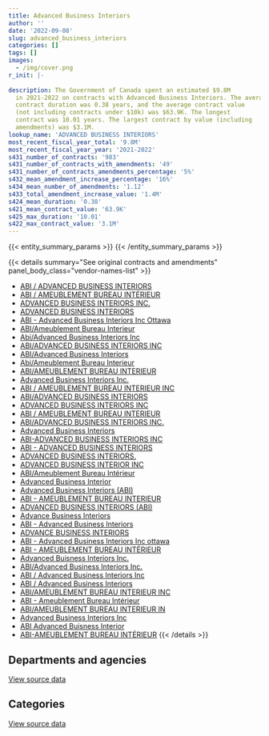 ```yaml
---
title: Advanced Business Interiors
author: ''
date: '2022-09-08'
slug: advanced_business_interiors
categories: []
tags: []
images:
  - /img/cover.png
r_init: |-
  
description: The Government of Canada spent an estimated $9.8M
  in 2021-2022 on contracts with Advanced Business Interiors. The average
  contract duration was 0.38 years, and the average contract value
  (not including contracts under $10k) was $63.9K. The longest
  contract was 10.01 years. The largest contract by value (including
  amendments) was $3.1M.
lookup_name: 'ADVANCED BUSINESS INTERIORS'
most_recent_fiscal_year_total: '9.8M'
most_recent_fiscal_year_year: '2021-2022'
s431_number_of_contracts: '983'
s431_number_of_contracts_with_amendments: '49'
s431_number_of_contracts_amendments_percentage: '5%'
s432_mean_amendment_increase_percentage: '16%'
s434_mean_number_of_amendments: '1.12'
s433_total_amendment_increase_value: '1.4M'
s424_mean_duration: '0.38'
s421_mean_contract_value: '63.9K'
s425_max_duration: '10.01'
s422_max_contract_value: '3.1M'
---
```


<script src="/rmarkdown-libs/htmlwidgets/htmlwidgets.js"></script>
<link href="/rmarkdown-libs/datatables-css/datatables-crosstalk.css" rel="stylesheet" />
<script src="/rmarkdown-libs/datatables-binding/datatables.js"></script>
<script src="/rmarkdown-libs/jquery/jquery-3.6.0.min.js"></script>
<link href="/rmarkdown-libs/dt-core-bootstrap/css/dataTables.bootstrap.min.css" rel="stylesheet" />
<link href="/rmarkdown-libs/dt-core-bootstrap/css/dataTables.bootstrap.extra.css" rel="stylesheet" />
<script src="/rmarkdown-libs/dt-core-bootstrap/js/jquery.dataTables.min.js"></script>
<script src="/rmarkdown-libs/dt-core-bootstrap/js/dataTables.bootstrap.min.js"></script>
<link href="/rmarkdown-libs/crosstalk/css/crosstalk.min.css" rel="stylesheet" />
<script src="/rmarkdown-libs/crosstalk/js/crosstalk.min.js"></script>
<script src="/rmarkdown-libs/htmlwidgets/htmlwidgets.js"></script>
<link href="/rmarkdown-libs/datatables-css/datatables-crosstalk.css" rel="stylesheet" />
<script src="/rmarkdown-libs/datatables-binding/datatables.js"></script>
<script src="/rmarkdown-libs/jquery/jquery-3.6.0.min.js"></script>
<link href="/rmarkdown-libs/dt-core-bootstrap/css/dataTables.bootstrap.min.css" rel="stylesheet" />
<link href="/rmarkdown-libs/dt-core-bootstrap/css/dataTables.bootstrap.extra.css" rel="stylesheet" />
<script src="/rmarkdown-libs/dt-core-bootstrap/js/jquery.dataTables.min.js"></script>
<script src="/rmarkdown-libs/dt-core-bootstrap/js/dataTables.bootstrap.min.js"></script>
<link href="/rmarkdown-libs/crosstalk/css/crosstalk.min.css" rel="stylesheet" />
<script src="/rmarkdown-libs/crosstalk/js/crosstalk.min.js"></script>

{{< entity_summary_params >}}
{{< /entity_summary_params >}}

{{< details summary="See original contracts and amendments" panel_body_class="vendor-names-list" >}}
- [ABI / ADVANCED BUSINESS INTERIORS](https://search.open.canada.ca/en/ct/?sort=contract_value_f%20desc&page=1&search_text=%22ABI%20%2f%20ADVANCED%20BUSINESS%20INTERIORS%22)
- [ABI / AMEUBLEMENT BUREAU INTÉRIEUR](https://search.open.canada.ca/en/ct/?sort=contract_value_f%20desc&page=1&search_text=%22ABI%20%2f%20AMEUBLEMENT%20BUREAU%20INT%c3%89RIEUR%22)
- [ADVANCED BUSINESS INTERIORS INC.](https://search.open.canada.ca/en/ct/?sort=contract_value_f%20desc&page=1&search_text=%22ADVANCED%20BUSINESS%20INTERIORS%20INC.%22)
- [ADVANCED BUSINESS INTERIORS](https://search.open.canada.ca/en/ct/?sort=contract_value_f%20desc&page=1&search_text=%22ADVANCED%20BUSINESS%20INTERIORS%22)
- [ABI - Advanced Business Interiors Inc Ottawa](https://search.open.canada.ca/en/ct/?sort=contract_value_f%20desc&page=1&search_text=%22ABI%20-%20Advanced%20Business%20Interiors%20Inc%20Ottawa%22)
- [ABI/Ameublement Bureau Interieur](https://search.open.canada.ca/en/ct/?sort=contract_value_f%20desc&page=1&search_text=%22ABI%2fAmeublement%20Bureau%20Interieur%22)
- [Abi/Advanced Business Interiors Inc](https://search.open.canada.ca/en/ct/?sort=contract_value_f%20desc&page=1&search_text=%22Abi%2fAdvanced%20Business%20Interiors%20Inc%22)
- [ABI/ADVANCED BUSINESS INTERIORS INC](https://search.open.canada.ca/en/ct/?sort=contract_value_f%20desc&page=1&search_text=%22ABI%2fADVANCED%20BUSINESS%20INTERIORS%20INC%22)
- [ABI/Advanced Business Interiors](https://search.open.canada.ca/en/ct/?sort=contract_value_f%20desc&page=1&search_text=%22ABI%2fAdvanced%20Business%20Interiors%22)
- [Abi/Ameublement Bureau Interieur](https://search.open.canada.ca/en/ct/?sort=contract_value_f%20desc&page=1&search_text=%22Abi%2fAmeublement%20Bureau%20Interieur%22)
- [ABI/AMEUBLEMENT BUREAU INTERIEUR](https://search.open.canada.ca/en/ct/?sort=contract_value_f%20desc&page=1&search_text=%22ABI%2fAMEUBLEMENT%20BUREAU%20INTERIEUR%22)
- [Advanced Business Interiors Inc.](https://search.open.canada.ca/en/ct/?sort=contract_value_f%20desc&page=1&search_text=%22Advanced%20Business%20Interiors%20Inc.%22)
- [ABI / AMEUBLEMENT BUREAU INTERIEUR INC](https://search.open.canada.ca/en/ct/?sort=contract_value_f%20desc&page=1&search_text=%22ABI%20%2f%20AMEUBLEMENT%20BUREAU%20INTERIEUR%20INC%22)
- [ABI/ADVANCED BUSINESS INTERIORS](https://search.open.canada.ca/en/ct/?sort=contract_value_f%20desc&page=1&search_text=%22ABI%2fADVANCED%20BUSINESS%20INTERIORS%22)
- [ADVANCED BUSINESS INTERIORS INC](https://search.open.canada.ca/en/ct/?sort=contract_value_f%20desc&page=1&search_text=%22ADVANCED%20BUSINESS%20INTERIORS%20INC%22)
- [ABI / AMEUBLEMENT BUREAU INTERIEUR](https://search.open.canada.ca/en/ct/?sort=contract_value_f%20desc&page=1&search_text=%22ABI%20%2f%20AMEUBLEMENT%20BUREAU%20INTERIEUR%22)
- [ABI/ADVANCED BUSINESS INTERIORS INC.](https://search.open.canada.ca/en/ct/?sort=contract_value_f%20desc&page=1&search_text=%22ABI%2fADVANCED%20BUSINESS%20INTERIORS%20INC.%22)
- [Advanced Business Interiors](https://search.open.canada.ca/en/ct/?sort=contract_value_f%20desc&page=1&search_text=%22Advanced%20Business%20Interiors%22)
- [ABI-ADVANCED BUSINESS INTERIORS INC](https://search.open.canada.ca/en/ct/?sort=contract_value_f%20desc&page=1&search_text=%22ABI-ADVANCED%20BUSINESS%20INTERIORS%20INC%22)
- [ABI - ADVANCED BUSINESS INTERIORS](https://search.open.canada.ca/en/ct/?sort=contract_value_f%20desc&page=1&search_text=%22ABI%20-%20ADVANCED%20BUSINESS%20INTERIORS%22)
- [ADVANCED BUSINESS INTERIORS.](https://search.open.canada.ca/en/ct/?sort=contract_value_f%20desc&page=1&search_text=%22ADVANCED%20BUSINESS%20INTERIORS.%22)
- [ADVANCED BUSINESS INTERIOR INC](https://search.open.canada.ca/en/ct/?sort=contract_value_f%20desc&page=1&search_text=%22ADVANCED%20BUSINESS%20INTERIOR%20INC%22)
- [ABI/Ameublement Bureau Intérieur](https://search.open.canada.ca/en/ct/?sort=contract_value_f%20desc&page=1&search_text=%22ABI%2fAmeublement%20Bureau%20Int%c3%a9rieur%22)
- [Advanced Business Interior](https://search.open.canada.ca/en/ct/?sort=contract_value_f%20desc&page=1&search_text=%22Advanced%20Business%20Interior%22)
- [Advanced Business Interiors (ABI)](https://search.open.canada.ca/en/ct/?sort=contract_value_f%20desc&page=1&search_text=%22Advanced%20Business%20Interiors%20%28ABI%29%22)
- [ABI - AMEUBLEMENT BUREAU INTERIEUR](https://search.open.canada.ca/en/ct/?sort=contract_value_f%20desc&page=1&search_text=%22ABI%20-%20AMEUBLEMENT%20BUREAU%20INTERIEUR%22)
- [ADVANCED BUSINESS INTERIORS (ABI)](https://search.open.canada.ca/en/ct/?sort=contract_value_f%20desc&page=1&search_text=%22ADVANCED%20BUSINESS%20INTERIORS%20%28ABI%29%22)
- [Advance Business Interiors](https://search.open.canada.ca/en/ct/?sort=contract_value_f%20desc&page=1&search_text=%22Advance%20Business%20Interiors%22)
- [ABI - Advanced Business Interiors](https://search.open.canada.ca/en/ct/?sort=contract_value_f%20desc&page=1&search_text=%22ABI%20-%20Advanced%20Business%20Interiors%22)
- [ADVANCE BUSINESS INTERIORS](https://search.open.canada.ca/en/ct/?sort=contract_value_f%20desc&page=1&search_text=%22ADVANCE%20BUSINESS%20INTERIORS%22)
- [ABI - Advanced Business Interiors Inc ottawa](https://search.open.canada.ca/en/ct/?sort=contract_value_f%20desc&page=1&search_text=%22ABI%20-%20Advanced%20Business%20Interiors%20Inc%20ottawa%22)
- [ABI - AMEUBLEMENT BUREAU INTÉRIEUR](https://search.open.canada.ca/en/ct/?sort=contract_value_f%20desc&page=1&search_text=%22ABI%20-%20AMEUBLEMENT%20BUREAU%20INT%c3%89RIEUR%22)
- [Advanced Buisness Interiors Inc.](https://search.open.canada.ca/en/ct/?sort=contract_value_f%20desc&page=1&search_text=%22Advanced%20Buisness%20Interiors%20Inc.%22)
- [ABI/Advanced Business Interiors Inc.](https://search.open.canada.ca/en/ct/?sort=contract_value_f%20desc&page=1&search_text=%22ABI%2fAdvanced%20Business%20Interiors%20Inc.%22)
- [ABI / Advanced Business Interiors Inc](https://search.open.canada.ca/en/ct/?sort=contract_value_f%20desc&page=1&search_text=%22ABI%20%2f%20Advanced%20Business%20Interiors%20Inc%22)
- [ABI / Advanced Business Interiors](https://search.open.canada.ca/en/ct/?sort=contract_value_f%20desc&page=1&search_text=%22ABI%20%2f%20Advanced%20Business%20Interiors%22)
- [ABI/AMEUBLEMENT BUREAU INTERIEUR INC](https://search.open.canada.ca/en/ct/?sort=contract_value_f%20desc&page=1&search_text=%22ABI%2fAMEUBLEMENT%20BUREAU%20INTERIEUR%20INC%22)
- [ABI - Ameublement Bureau Intérieur](https://search.open.canada.ca/en/ct/?sort=contract_value_f%20desc&page=1&search_text=%22ABI%20-%20Ameublement%20Bureau%20Int%c3%a9rieur%22)
- [ABI/AMEUBLEMENT BUREAU INTERIEUR IN](https://search.open.canada.ca/en/ct/?sort=contract_value_f%20desc&page=1&search_text=%22ABI%2fAMEUBLEMENT%20BUREAU%20INTERIEUR%20IN%22)
- [Advanced Business Interiors Inc](https://search.open.canada.ca/en/ct/?sort=contract_value_f%20desc&page=1&search_text=%22Advanced%20Business%20Interiors%20Inc%22)
- [ABI Advanced Buisness Interior](https://search.open.canada.ca/en/ct/?sort=contract_value_f%20desc&page=1&search_text=%22ABI%20Advanced%20Buisness%20Interior%22)
- [ABI-AMEUBLEMENT BUREAU INTÉRIEUR](https://search.open.canada.ca/en/ct/?sort=contract_value_f%20desc&page=1&search_text=%22ABI-AMEUBLEMENT%20BUREAU%20INT%c3%89RIEUR%22)
{{< /details >}}

## Departments and agencies

<div id="htmlwidget-1" style="width:100%;height:auto;" class="datatables html-widget"></div>
<script type="application/json" data-for="htmlwidget-1">{"x":{"style":"bootstrap","filter":"none","vertical":false,"data":[["<a href=\"/departments/aafc-aac/\">Agriculture and Agri-Food Canada<\/a>","<a href=\"/departments/aandc-aadnc/\">Crown-Indigenous Relations and Northern Affairs Canada<\/a>","<a href=\"/departments/atssc-scdata/\">Administrative Tribunals Support Service of Canada<\/a>","<a href=\"/departments/cannor/\">Canadian Northern Economic Development Agency<\/a>","<a href=\"/departments/cas-satj/\">Courts Administration Service<\/a>","<a href=\"/departments/cfia-acia/\">Canadian Food Inspection Agency<\/a>","<a href=\"/departments/cic/\">Immigration, Refugees and Citizenship Canada<\/a>","<a href=\"/departments/cnsc-ccsn/\">Canadian Nuclear Safety Commission<\/a>","<a href=\"/departments/cra-arc/\">Canada Revenue Agency<\/a>","<a href=\"/departments/crtc/\">Canadian Radio-television and Telecommunications Commission<\/a>","<a href=\"/departments/csps-efpc/\">Canada School of Public Service<\/a>","<a href=\"/departments/cta-otc/\">Canadian Transportation Agency<\/a>","<a href=\"/departments/dfatd-maecd/\">Global Affairs Canada<\/a>","<a href=\"/departments/dfo-mpo/\">Fisheries and Oceans Canada<\/a>","<a href=\"/departments/dnd-mdn/\">National Defence<\/a>","<a href=\"/departments/ec/\">Environment and Climate Change Canada<\/a>","<a href=\"/departments/elections/\">Elections Canada<\/a>","<a href=\"/departments/esdc-edsc/\">Employment and Social Development Canada<\/a>","<a href=\"/departments/fcac-acfc/\">Financial Consumer Agency of Canada<\/a>","<a href=\"/departments/feddevontario/\">Federal Economic Development Agency for Southern Ontario<\/a>","<a href=\"/departments/fin/\">Department of Finance Canada<\/a>","<a href=\"/departments/fja-cmf/\">Office of the Commissioner for Federal Judicial Affairs Canada<\/a>","<a href=\"/departments/hc-sc/\">Health Canada<\/a>","<a href=\"/departments/ic/\">Innovation, Science and Economic Development Canada<\/a>","<a href=\"/departments/infc/\">Infrastructure Canada<\/a>","<a href=\"/departments/irb-cisr/\">Immigration and Refugee Board of Canada<\/a>","<a href=\"/departments/isc-sac/\">Indigenous Services Canada<\/a>","<a href=\"/departments/jus/\">Department of Justice Canada<\/a>","<a href=\"/departments/lac-bac/\">Library and Archives Canada<\/a>","<a href=\"/departments/mgerc-ceegm/\">Military Grievances External Review Committee<\/a>","<a href=\"/departments/nfb-onf/\">National Film Board<\/a>","<a href=\"/departments/nrc-cnrc/\">National Research Council Canada<\/a>","<a href=\"/departments/nrcan-rncan/\">Natural Resources Canada<\/a>","<a href=\"/departments/nserc-crsng/\">Natural Sciences and Engineering Research Council of Canada<\/a>","<a href=\"/departments/oag-bvg/\">Office of the Auditor General of Canada<\/a>","<a href=\"/departments/oci-bec/\">The Correctional Investigator Canada<\/a>","<a href=\"/departments/ocl-cal/\">Office of the Commissioner of Lobbying of Canada<\/a>","<a href=\"/departments/ocol-clo/\">Office of the Commissioner of Official Languages<\/a>","<a href=\"/departments/opc-cpvp/\">Office of the Privacy Commissioner of Canada<\/a>","<a href=\"/departments/osfi-bsif/\">Office of the Superintendent of Financial Institutions Canada<\/a>","<a href=\"/departments/pbc-clcc/\">Parole Board of Canada<\/a>","<a href=\"/departments/pch/\">Canadian Heritage<\/a>","<a href=\"/departments/pco-bcp/\">Privy Council Office<\/a>","<a href=\"/departments/ppsc-sppc/\">Public Prosecution Service of Canada<\/a>","<a href=\"/departments/ps-sp/\">Public Safety Canada<\/a>","<a href=\"/departments/pwgsc-tpsgc/\">Public Services and Procurement Canada<\/a>","<a href=\"/departments/rcmp-grc/\">Royal Canadian Mounted Police<\/a>","<a href=\"/departments/ssc-spc/\">Shared Services Canada<\/a>","<a href=\"/departments/sshrc-crsh/\">Social Sciences and Humanities Research Council of Canada<\/a>","<a href=\"/departments/statcan/\">Statistics Canada<\/a>","<a href=\"/departments/swc-cfc/\">Status of Women Canada<\/a>","<a href=\"/departments/tc/\">Transport Canada<\/a>","<a href=\"/departments/wage/\">Department for Women and Gender Equality<\/a>","<a href=\"/departments/wd-deo/\">Western Economic Diversification Canada<\/a>"],[18090.39,36531.06,320641.56,24973,106597.22,18393.52,720284.18,51395.18,21520.38,null,126616.41,348978.99,84346.2,136318.03,46324.88,null,null,166114.44,112425.96,null,87304.96,null,455162.16,428432.03,30940.35,null,36531.06,117076.53,81006.91,10879.64,null,403078,338069.63,29624.21,76789.16,null,17810.48,null,87043.99,290011.26,24553.48,93720.6,201865.22,null,null,5776773.64,110805.28,548802.19,16695.65,139815.94,17844.12,162895.31,null,null],[210289.09,null,6448.07,22571.1,null,19623.2,211452.67,25953.64,117147.95,26984.31,32832.37,null,257609.6,19901,11176.14,104506.28,93160.68,179291.88,40561.82,17819.54,50712.14,38948.84,196319.09,437669.59,399262.32,141318.13,null,222811.63,null,176.25,14574.26,590435.52,96958.16,8164.35,21045.12,24777.56,null,null,30536.85,541033.25,50262.4,110280.6,70203.72,null,null,9472141.14,225791.43,372632.31,65741.59,54680.41,null,798025.84,14169.06,31486.81],[null,null,null,22474.36,22164.99,null,172918.97,145190.99,64119.76,null,18823.31,null,227947.8,null,31297.12,null,null,613672.67,null,15962.38,83609.27,22310.27,515498.09,142308.47,806507.88,null,117375.89,121708.78,null,12866.45,null,109067.94,null,null,49057.68,null,null,22530.5,null,25231.39,null,34196.95,null,41568.87,11435.6,3922855.06,231741.54,1219755.57,null,null,null,463513.11,null,null],[36487.7,null,null,null,null,null,210502.59,52025.2,null,null,null,null,55556.54,null,101239.09,237565.85,null,1431015.34,null,null,44310.13,null,1535877.77,398527.2,473397.22,null,601934.05,37898.47,null,null,null,38611.69,null,null,38335.7,null,null,31483.44,34066.12,null,22645.99,null,11948.76,null,null,3159413.23,457334.3,316859.92,null,null,null,435238.62,null,null]],"container":"<table class=\"table table-striped table-hover row-border order-column display\">\n  <thead>\n    <tr>\n      <th>Department<\/th>\n      <th>2018-2019<\/th>\n      <th>2019-2020<\/th>\n      <th>2020-2021<\/th>\n      <th>2021-2022<\/th>\n    <\/tr>\n  <\/thead>\n<\/table>","options":{"order":[[4,"desc"]],"pageLength":10,"autoWidth":true,"columnDefs":[{"targets":1,"render":"function(data, type, row, meta) {\n    return type !== 'display' ? data : DTWidget.formatCurrency(data, \"$\", 2, 3, \",\", \".\", true, null);\n  }"},{"targets":2,"render":"function(data, type, row, meta) {\n    return type !== 'display' ? data : DTWidget.formatCurrency(data, \"$\", 2, 3, \",\", \".\", true, null);\n  }"},{"targets":3,"render":"function(data, type, row, meta) {\n    return type !== 'display' ? data : DTWidget.formatCurrency(data, \"$\", 2, 3, \",\", \".\", true, null);\n  }"},{"targets":4,"render":"function(data, type, row, meta) {\n    return type !== 'display' ? data : DTWidget.formatCurrency(data, \"$\", 2, 3, \",\", \".\", true, null);\n  }"},{"width":"16%","targets":[1,2,3,4]},{"className":"dt-right","targets":[1,2,3,4]}],"orderClasses":false}},"evals":["options.columnDefs.0.render","options.columnDefs.1.render","options.columnDefs.2.render","options.columnDefs.3.render"],"jsHooks":[]}</script>
<p class="text-right">
<a href="https://github.com/GoC-Spending/contracts-data/tree/main/data/out/vendors/advanced_business_interiors/summary_by_fiscal_year_by_department.csv" class="source-data-link btn btn-link">View source data</a>
</p>

## Categories

<div id="htmlwidget-2" style="width:100%;height:auto;" class="datatables html-widget"></div>
<script type="application/json" data-for="htmlwidget-2">{"x":{"style":"bootstrap","filter":"none","vertical":false,"data":[["<a href=\"/categories/facilities_and_construction/\">Facilities and construction<\/a>","<a href=\"/categories/office_management/\">Office management<\/a>","<a href=\"/categories/professional_services/\">Professional services<\/a>","<a href=\"/categories/information_technology/\">Information technology<\/a>","<a href=\"/categories/transportation_and_logistics/\">Transportation and logistics<\/a>","<a href=\"/categories/industrial_products_and_services/\">Industrial products and services<\/a>","<a href=\"/categories/security_and_protection/\">Security and protection<\/a>"],[493267.63,8021972.92,413840.27,17810.48,null,2976191.9,null],[1789095.79,11981253.29,3058.66,null,null,1704079.96,null],[230928.65,8474491.46,null,21597.18,10922.63,453084.63,96687.11],[343414.61,8462859.27,146357.25,null,47865.45,264724.87,497053.46]],"container":"<table class=\"table table-striped table-hover row-border order-column display\">\n  <thead>\n    <tr>\n      <th>Category<\/th>\n      <th>2018-2019<\/th>\n      <th>2019-2020<\/th>\n      <th>2020-2021<\/th>\n      <th>2021-2022<\/th>\n    <\/tr>\n  <\/thead>\n<\/table>","options":{"order":[[4,"desc"]],"dom":"t","pageLength":30,"autoWidth":true,"columnDefs":[{"targets":1,"render":"function(data, type, row, meta) {\n    return type !== 'display' ? data : DTWidget.formatCurrency(data, \"$\", 2, 3, \",\", \".\", true, null);\n  }"},{"targets":2,"render":"function(data, type, row, meta) {\n    return type !== 'display' ? data : DTWidget.formatCurrency(data, \"$\", 2, 3, \",\", \".\", true, null);\n  }"},{"targets":3,"render":"function(data, type, row, meta) {\n    return type !== 'display' ? data : DTWidget.formatCurrency(data, \"$\", 2, 3, \",\", \".\", true, null);\n  }"},{"targets":4,"render":"function(data, type, row, meta) {\n    return type !== 'display' ? data : DTWidget.formatCurrency(data, \"$\", 2, 3, \",\", \".\", true, null);\n  }"},{"width":"16%","targets":[1,2,3,4]},{"className":"dt-right","targets":[1,2,3,4]}],"orderClasses":false,"lengthMenu":[10,25,30,50,100]}},"evals":["options.columnDefs.0.render","options.columnDefs.1.render","options.columnDefs.2.render","options.columnDefs.3.render"],"jsHooks":[]}</script>
<p class="text-right">
<a href="https://github.com/GoC-Spending/contracts-data/tree/main/data/out/vendors/advanced_business_interiors/summary_by_fiscal_year_by_category.csv" class="source-data-link btn btn-link">View source data</a>
</p>
